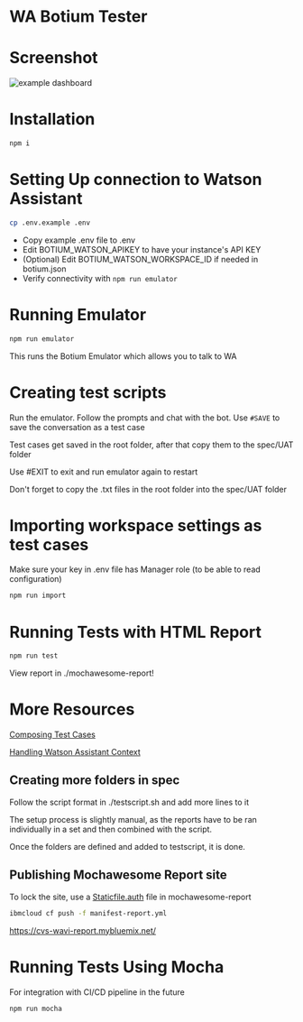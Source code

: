 # WA Botium Tester

# Screenshot
![example dashboard](./images/dashboard.png)

# Installation

```sh
npm i
```

# Setting Up connection to Watson Assistant

```sh
cp .env.example .env
```

- Copy example .env file to .env
- Edit BOTIUM_WATSON_APIKEY to have your instance's API KEY
- (Optional) Edit BOTIUM_WATSON_WORKSPACE_ID if needed in botium.json
- Verify connectivity with `npm run emulator`

# Running Emulator

```sh
npm run emulator
```

This runs the Botium Emulator which allows you to talk to WA

# Creating test scripts

Run the emulator. Follow the prompts and chat with the bot. Use `#SAVE` to save the conversation as a test case

Test cases get saved in the root folder, after that copy them to the spec/UAT folder

Use #EXIT to exit and run emulator again to restart

Don't forget to copy the .txt files in the root folder into the spec/UAT folder

# Importing workspace settings as test cases

Make sure your key in .env file has Manager role (to be able to read configuration)
```sh
npm run import
```

# Running Tests with HTML Report

```sh
npm run test
```

View report in ./mochawesome-report!

# More Resources

[Composing Test Cases](https://botium-docs.readthedocs.io/en/latest/05_botiumscript/index.html#composing-in-text-files)

[Handling Watson Assistant Context](https://github.com/codeforequity-at/botium-connector-watson#watson-assistant-context-handling)

## Creating more folders in spec

Follow the script format in ./testscript.sh and add more lines to it

The setup process is slightly manual, as the reports have to be ran individually in a set and then combined with the script.

Once the folders are defined and added to testscript, it is done.

## Publishing Mochawesome Report site

To lock the site, use a [Staticfile.auth](https://hostingcanada.org/htpasswd-generator/) file in mochawesome-report

```sh
ibmcloud cf push -f manifest-report.yml
```

https://cvs-wavi-report.mybluemix.net/

# Running Tests Using Mocha

For integration with CI/CD pipeline in the future

```sh
npm run mocha
```
